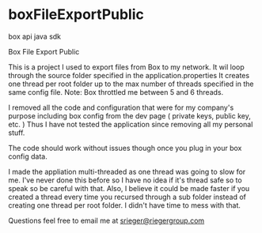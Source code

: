 # boxFileExportPublic
box api java sdk 

Box File Export Public

This is a project I used to export files from Box to my network. It wil loop through the source folder specified in the application.properties It creates one thread per root folder up to the max number of threads specified in the same config file. Note: Box throttled me between 5 and 6 threads.

I removed all the code and configuration that were for my company's purpose including box config from the dev page ( private keys, public key, etc. ) Thus I have not tested the application since removing all my personal stuff.

The code should work without issues though once you plug in your box config data.

I made the appliation multi-threaded as one thread was going to slow for me. I've never done this before so I have no idea if it's thread safe so to speak so be careful with that. Also, I believe it could be made faster if you created a thread every time you recursed through a sub folder instead of creating one thread per root folder.
I didn't have time to mess with that.

Questions feel free to email me at srieger@riegergroup.com
